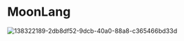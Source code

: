 # MoonLang
 
![138322189-2db8df52-9dcb-40a0-88a8-c365466bd33d](https://user-images.githubusercontent.com/78233720/166436166-e6836f6c-ce52-445b-b0fe-ba78b5a013a3.gif)
